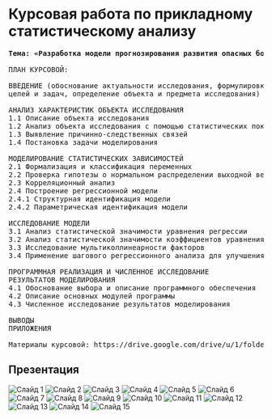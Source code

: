 # Курсовая работа  по прикладному статистическому анализу
<pre>
<b>Тема: «Разработка модели прогнозирования развития опасных болезней»</b>
  
ПЛАН КУРСОВОЙ:

ВВЕДЕНИЕ (обоснование актуальности исследования, формулировка общих
целей и задач, определение объекта и предмета исследования)

АНАЛИЗ ХАРАКТЕРИСТИК ОБЪЕКТА ИССЛЕДОВАНИЯ
1.1 Описание объекта исследования
1.2 Анализ объекта исследования с помощью статистических показателей
1.3 Выявление причинно-следственных связей
1.4 Постановка задачи моделирования

МОДЕЛИРОВАНИЕ СТАТИСТИЧЕСКИХ ЗАВИСИМОСТЕЙ
2.1 Формализация и классификация переменных
2.2 Проверка гипотезы о нормальном распределении выходной величины
2.3 Корреляционный анализ
2.4 Построение регрессионной модели
2.4.1 Структурная идентификация модели
2.4.2 Параметрическая идентификация модели

ИССЛЕДОВАНИЕ МОДЕЛИ
3.1 Анализ статистической значимости уравнения регрессии
3.2 Анализ статистической значимости коэффициентов уравнения регрессии
3.3 Исследование мультиколлинеарности факторов
3.4 Применение шагового регрессионного анализа для улучшения модели

ПРОГРАММНАЯ РЕАЛИЗАЦИЯ И ЧИСЛЕННОЕ ИССЛЕДОВАНИЕ
РЕЗУЛЬТАТОВ МОДЕЛИРОВАНИЯ
4.1 Обоснование выбора и описание программного обеспечения
4.2 Описание основных модулей программы
4.3 Численное исследование результатов моделирования
  
ВЫВОДЫ
ПРИЛОЖЕНИЯ 

Материалы курсовой: https://drive.google.com/drive/u/1/folders/1tWoISMYHRziqkAODxIf-qPkUCH3L9-dN
</pre>
## Презентация
![Слайд 1](https://i.ibb.co/JBstTGC/25ed379dcaf08292a856961c1e346034-0.jpg)
![Слайд 2](https://i.ibb.co/yXmSpRs/25ed379dcaf08292a856961c1e346034-1.jpg)
![Слайд 3](https://i.ibb.co/Qj05CrS/25ed379dcaf08292a856961c1e346034-2.jpg)
![Слайд 4](https://i.ibb.co/WcNtRLQ/25ed379dcaf08292a856961c1e346034-3.jpg)
![Слайд 5](https://i.ibb.co/98HKMC6/25ed379dcaf08292a856961c1e346034-4.jpg)
![Слайд 6](https://i.ibb.co/nMgrBKW/25ed379dcaf08292a856961c1e346034-5.jpg)
![Слайд 7](https://i.ibb.co/4SHPqMS/25ed379dcaf08292a856961c1e346034-6.jpg)
![Слайд 8](https://i.ibb.co/sPTb1QD/25ed379dcaf08292a856961c1e346034-7.jpg)
![Слайд 9](https://i.ibb.co/syZfncG/25ed379dcaf08292a856961c1e346034-8.jpg)
![Слайд 10](https://i.ibb.co/HgFS7XX/25ed379dcaf08292a856961c1e346034-9.jpg)
![Слайд 11](https://i.ibb.co/jM8H4hj/25ed379dcaf08292a856961c1e346034-10.jpg)
![Слайд 12](https://i.ibb.co/SwxWhVL/25ed379dcaf08292a856961c1e346034-11.jpg)
![Слайд 13](https://i.ibb.co/x2QqZhb/25ed379dcaf08292a856961c1e346034-12.jpg)
![Слайд 14](https://i.ibb.co/k2R8Dvn/25ed379dcaf08292a856961c1e346034-13.jpg)
![Слайд 15](https://i.ibb.co/d0zy5t7/25ed379dcaf08292a856961c1e346034-14.jpg)




